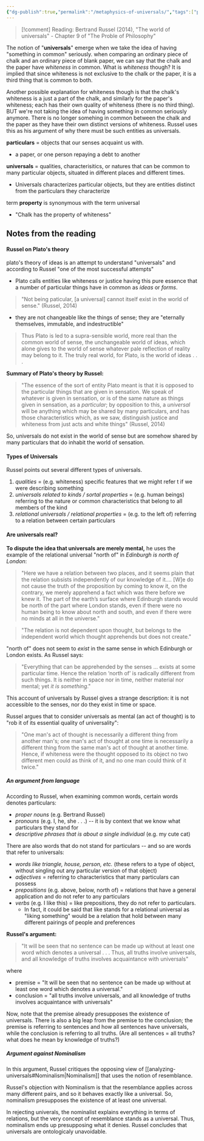 ```yaml
---
{"dg-publish":true,"permalink":"/metaphysics-of-universals/","tags":["philosophy","archived"]}
---
```


> [!comment] Reading: Bertrand Russel (2014), "The world of universals" - Chapter 9 of "The Proble of Philosophy"

The notion of "**universals**" emerge when we take the idea of having "something in common" seriously. when comparing an ordinary piece of chalk and an ordinary piece of blank paper, we can say that the chalk and the paper have *whiteness* in common. What is *whiteness* though? It is implied that since whiteness is not exclusive to the chalk or the paper, it is a third thing that is common to both.

Another possible explanation for whiteness though is that the chalk's whiteness is a just a part of the chalk, and similarly for the paper's whiteness; each has their own quality of whiteness (there is no third thing). BUT we're not taking the idea of having something in common seriously anymore. There is no longer somehing in common between the chalk and the paper as they have their own distinct versions of whiteness. Russel uses this as his argument of why there must be such entities as universals. 

**particulars** = objects that our senses acquaint us with.
- a paper, or one person repaying a debt to another

**universals** = qualities, characterisitics, or natures that can be common to many particular objects, situated in different places and different times. 
- Universals characterizes particular objects, but they are entities distinct from the particulars they characterize

term **property** is synonymous with the term universal 
- "Chalk has the property of whiteness"
## Notes from the reading

#### Russel on Plato's theory
plato's theory of ideas is an attempt to understand "universals" and according to Russel "one of the most successful attempts"
- Plato calls entities like whiteness or justice having this pure essence that a number of particular things have in common as *ideas* or *forms*.

> "Not being paticular, [a universal] cannot itself exist in the world of sense." (Russel, 2014)

- they are not changeable like the things of sense; they are "eternally themselves, immutable, and indestructible"

> Thus Plato is led to a supra-sensible world, more real than the common world of sense, the unchangeable world of ideas, which alone gives to the world of sense whatever pale reflection of reality may belong to it. The truly real world, for Plato, is the world of ideas . . .

**Summary of Plato's theory by Russel:**

> "The essence of the sort of entity Plato meant is that it is opposed to the particular things that are given in sensation. We speak of whatever is given in sensation, or is of the same nature as things given in sensation, as a _particular_; by opposition to this, a *universal* will be anything which may be shared by many particulars, and has those characteristics which, as we saw, distinguish justice and whiteness from just acts and white things"  (Russel, 2014)

So, universals do not exist in the world of sense but are somehow shared by many particulars that do inhabit the world of sensation.
#### Types of Universals

Russel points out several different types of universals.
1. *qualities* = (e.g. whiteness) specific features that we might refer t if we were describing something
2. *universals related to kinds / sortal properties* = (e.g. human beings) referring to the nature or common characteristics that belong to all members of the kind
3. *relational universals / relational properties* = (e.g. to the left of) referring to a relation between certain particulars
#### Are universals real?

**To dispute the idea that universals are merely mental,** he uses the example of the relational universal "north of" in *Edinburgh is north of London*:

> "Here we have a relation between two places, and it seems plain that the relation subsists independently of our knowledge of it…. [W]e do not cause the truth of the proposition by coming to know it, on the contrary, we merely apprehend a fact which was there before we knew it. The part of the earth’s surface where Edinburgh stands would be north of the part where London stands, even if there were no human being to know about north and south, and even if there were no minds at all in the universe."

> "The relation is not dependent upon thought, but belongs to the independent world which thought apprehends but does not create."

"north of" does not seem to *exist* in the same sense in which Edinburgh or London exists. As Russel says:

> "Everything that can be apprehended by the senses … exists at some particular time. Hence the relation ‘north of’ is radically different from such things. It is neither in space nor in time, neither material nor mental; yet *it is something*."

This account of universals by Russel gives a strange description: it is not accessible to the senses, nor do they exist in time or space.

Russel argues that to consider universals as mental (an act of thought) is to "rob it of its essential quality of universality":

> "One man's act of thought is necessarily a different thing from another man's; one man's act of thought at one time is necessarily a different thing from the same man's act of thought at another time. Hence, if whiteness were the thought opposed to its object no two different men could as think of it, and no one man could think of it twice."
##### An argument from language
According to Russel, when examining common words, certain words denotes particulars:
- *proper nouns* (e.g. Bertrand Russel)
- *pronouns* (e.g. I, he, she . . .) -- it is by context that we know what particulars they stand for
- *descriptive phrases that is about a single individual* (e.g. my cute cat)

There are also words that do not stand for particulars -- and so are words that refer to universals:
- *words like triangle, house, person, etc.* (these refers to a type of object, without singling out any particular version of that object)
- *adjectives* = referring to characteristics that many particulars can possess 
- *prepositions* (e.g. above, below, north of) = relations that have a general application and do not refer to any particulars 
- *verbs* (e.g. I like this) = like prepositions, they do not refer to particulars. 
	- In fact, it could be said that like stands for a relational universal as "liking something" would be a relation that hold between many different pairings of people and preferences  

**Russel's argument:**

> "It will be seen that no sentence can be made up without at least one word which denotes a universal . . . Thus, all truths involve universals, and all knowledge of truths involves acquaintance with universals"

where 
- premise = "It will be seen that no sentence can be made up without at least one word which denotes a universal."
- conclusion = "all truths involve universals, and all knowledge of truths involves acquaintance with universals"

Now, note that the premise already presupposes the existence of universals. There is also a big leap from the premise to the conclusion; the premise is referring to sentences and how all sentences have universals, while the conclusion is referring to all truths. (Are all sentences = all truths? what does he mean by knowledge of truths?) 

##### Argument against Nominalism
In this argument, Russel critiques the opposing view of [[analyzing-universals#Nominalism\|Nominalism]] that uses the notion of resemblance.

Russel's objection with Nominalism is that the resemblance applies across many different pairs, and so it behaves exactly like a universal. So, nominalism presupposes the existence of at least one universal. 

In rejecting univerals, the nominalist explains everything in terms of relations, but the very concept of resemblance stands as a universal. Thus, nominalism ends up presupposing what it denies. Russel concludes that universals are ontologicaly unavoidable. 


